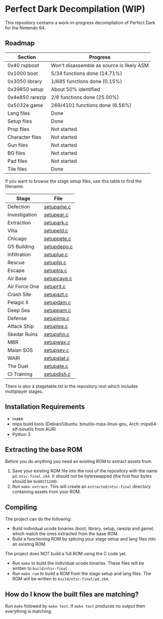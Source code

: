 # Perfect Dark Decompilation (WIP)

This repository contains a work-in-progress decompilation of Perfect Dark for the Nintendo 64.

## Roadmap

| Section         | Progress                                  |
| --------------- | ----------------------------------------- |
| 0x40 rspboot    | Won't disassemble as source is likely ASM |
| 0x1000 boot     | 5/34 functions done (14.71%)              |
| 0x3050 library  | 1/685 functions done (0.15%)              |
| 0x39850 setup   | About 50% identified                      |
| 0x4e850 rarezip | 2/8 functions done (25.00%)               |
| 0x5032e game    | 269/4101 functions done (6.56%)           |
| Lang files      | Done                                      |
| Setup files     | Done                                      |
| Prop files      | Not started                               |
| Character files | Not started                               |
| Gun files       | Not started                               |
| BG files        | Not started                               |
| Pad files       | Not started                               |
| Tile files      | Done                                      |

If you want to browse the stage setup files, use this table to find the filename:

| Stage            | File                                       |
| ---------------- | ------------------------------------------ |
| Defection        | [setupame.c](src/files/setup/setupame.c)   |
| Investigation    | [setupear.c](src/files/setup/setupear.c)   |
| Extraction       | [setupark.c](src/files/setup/setupark.c)   |
| Villa            | [setupeld.c](src/files/setup/setupeld.c)   |
| Chicago          | [setuppete.c](src/files/setup/setuppete.c) |
| G5 Building      | [setupdepo.c](src/files/setup/setupdepo.c) |
| Infiltration     | [setuplue.c](src/files/setup/setuplue.c)   |
| Rescue           | [setuplip.c](src/files/setup/setuplip.c)   |
| Escape           | [setuptra.c](src/files/setup/setuptra.c)   |
| Air Base         | [setupcave.c](src/files/setup/setupcave.c) |
| Air Force One    | [setuprit.c](src/files/setup/setuprit.c)   |
| Crash Site       | [setupazt.c](src/files/setup/setupazt.c)   |
| Pelagic II       | [setupdam.c](src/files/setup/setupdam.c)   |
| Deep Sea         | [setuppam.c](src/files/setup/setuppam.c)   |
| Defense          | [setupimp.c](src/files/setup/setupimp.c)   |
| Attack Ship      | [setuplee.c](src/files/setup/setuplee.c)   |
| Skedar Ruins     | [setupsho.c](src/files/setup/setupsho.c)   |
| MBR              | [setupwax.c](src/files/setup/setupwax.c)   |
| Maian SOS        | [setupsev.c](src/files/setup/setupsev.c)   |
| WAR!             | [setupstat.c](src/files/setup/setupstat.c) |
| The Duel         | [setupate.c](src/files/setup/setupate.c)   |
| CI Training      | [setupdish.c](src/files/setup/setupdish.c) |

There is also a stagetable.txt in the repository root which includes multiplayer stages.

## Installation Requirements

* make
* mips build tools (Debian/Ubuntu: binutils-mips-linux-gnu, Arch: mips64-elf-binutils from AUR)
* Python 3

## Extracting the base ROM

Before you do anything you need an existing ROM to extract assets from.

1. Save your existing ROM file into the root of the repository with the name `pd.ntsc-final.z64`. It should not be byteswapped (the first four bytes should be `0x80371240`).
2. Run `make extract`. This will create an `extracted/ntsc-final` directory containing assets from your ROM.

## Compiling

The project can do the following:

* Build individual ucode binaries (boot, library, setup, rarezip and game) which match the ones extracted from the base ROM.
* Build a functioning ROM by splicing your stage setup and lang files into an existing ROM.

The project does NOT build a full ROM using the C code yet.

* Run `make` to build the individual ucode binaries. These files will be written to `build/ntsc-final`.
* Run `make rom` to build a ROM from the stage setup and lang files. The ROM will be written to `build/ntsc-final/pd.z64`.

## How do I know the built files are matching?

Run `make` followed by `make test`. If `make test` produces no output then everything is matching.
